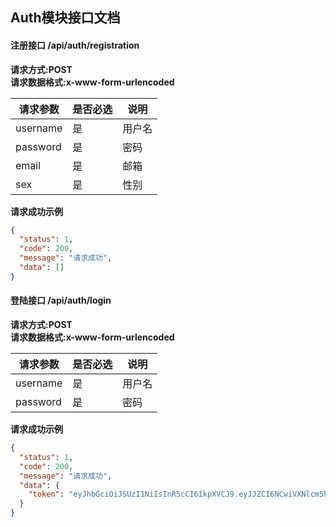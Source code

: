 ## Auth模块接口文档

#### 注册接口 /api/auth/registration

**请求方式:POST**  
**请求数据格式:x-www-form-urlencoded**

|请求参数 |是否必选 |说明 |
|  ----  | ----  |----|
| username | 是 | 用户名 |
| password  | 是 | 密码 |
| email | 是 | 邮箱 |
| sex | 是 | 性别 |  

**请求成功示例**

```json
{
  "status": 1,
  "code": 200,
  "message": "请求成功",
  "data": []
}
```

#### 登陆接口 /api/auth/login

**请求方式:POST**  
**请求数据格式:x-www-form-urlencoded**

|请求参数 |是否必选 |说明 |
|  ----  | ----  |----|
| username | 是 | 用户名 |
| password  | 是 | 密码 |  

**请求成功示例**

```json
{
  "status": 1,
  "code": 200,
  "message": "请求成功",
  "data": {
    "token": "eyJhbGciOiJSUzI1NiIsInR5cCI6IkpXVCJ9.eyJJZCI6NCwiVXNlcm5hbWUiOiJhZG1pbjIzNCIsImV4cCI6MTYxODIwOTg3NSwiaWF0IjoxNjE4MjAyNjc1LCJpc3MiOiJ4emgiLCJuYmYiOjE2MTgyMDE2NzV9.CUkbMIt0tfuR1c1y5g-d5limys48lhoxKjGSveYbgSe2uajVOuefjjmZee2zxB2gdrSy7OUz7FMNPgDj6vQ0yXGqe-_-5Q5Z0WWf8YMmp7rHh0XcOBwFSYFPFjdohpEKr8m1ltgliLfeUw0xBVNfoA2NavXNjKCLXcSgPw1xz8c"
  }
}
```